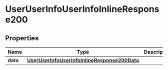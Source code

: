 # UserUserInfoUserInfoInlineResponse200

## Properties
Name | Type | Description | Notes
------------ | ------------- | ------------- | -------------
**data** | [**UserUserInfoUserInfoInlineResponse200Data**](UserUserInfoUserInfoInlineResponse200Data.md) |  |  [optional]
